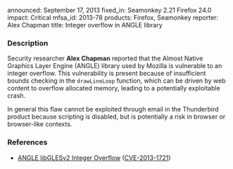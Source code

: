 announced: September 17, 2013
fixed_in: Seamonkey 2.21
          Firefox 24.0
impact: Critical
mfsa_id: 2013-78
products: Firefox, Seamonkey
reporter: Alex Chapman
title: Integer overflow in ANGLE library

<h3>Description</h3>

<p>Security researcher <strong>Alex Chapman</strong> reported that the Almost
Native Graphics Layer Engine (ANGLE) library used by Mozilla is vulnerable to an
integer overflow. This vulnerability is present because of insufficient bounds
checking in the <code>drawLineLoop</code> function, which can be driven by web
content to overflow allocated memory, leading to a potentially exploitable
crash.
</p>

<p class="note">In general this flaw cannot be exploited through email in the
Thunderbird product because scripting is disabled, but is potentially a risk in
browser or browser-like contexts.</p>


<h3>References</h3>

<ul>
  <li><a href="https://bugzilla.mozilla.org/show_bug.cgi?id=890277">
       ANGLE libGLESv2 Integer Overflow</a> (<a href="http://cve.mitre.org/cgi-bin/cvename.cgi?name=CVE-2013-1721" class="ex-ref">CVE-2013-1721</a>)</li>
</ul>




